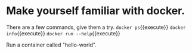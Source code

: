 # Make yourself familiar with docker.

There are a few commands, give them a try.
`docker ps`{{execute}}
`docker info`{{execute}}
`docker run --help`{{execute}}

Run a container called "hello-world".
